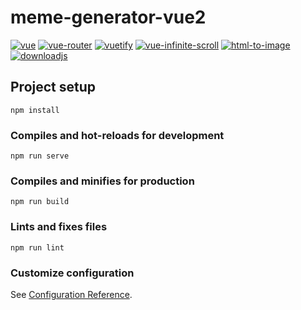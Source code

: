 # meme-generator-vue2

[![vue](https://img.shields.io/badge/vue-2.6.14-4FC08D)](https://www.npmjs.com/package/vue/v/2.6.14)
[![vue-router](https://img.shields.io/badge/vue--router-3.5.1-brightgreen)](https://www.npmjs.com/package/vue-router/v/3.5.1)
[![vuetify](https://img.shields.io/badge/vuetify-2.6.0-1867C0)](https://www.npmjs.com/package/vuetify/v/2.6.5)
[![vue-infinite-scroll](https://img.shields.io/badge/vue--infinite--scroll-2.0.2-blue)](https://www.npmjs.com/package/vue-infinite-scroll/v/2.0.2)
[![html-to-image](https://img.shields.io/badge/html--to--image-1.9.0-E34F26)](https://www.npmjs.com/package/html-to-image/v/1.9.0)
[![downloadjs](https://img.shields.io/badge/downloadjs-1.4.7-F7DF1E)](https://www.npmjs.com/package/downloadjs/v/1.4.7)

## Project setup
```
npm install
```

### Compiles and hot-reloads for development
```
npm run serve
```

### Compiles and minifies for production
```
npm run build
```

### Lints and fixes files
```
npm run lint
```

### Customize configuration
See [Configuration Reference](https://cli.vuejs.org/config/).
